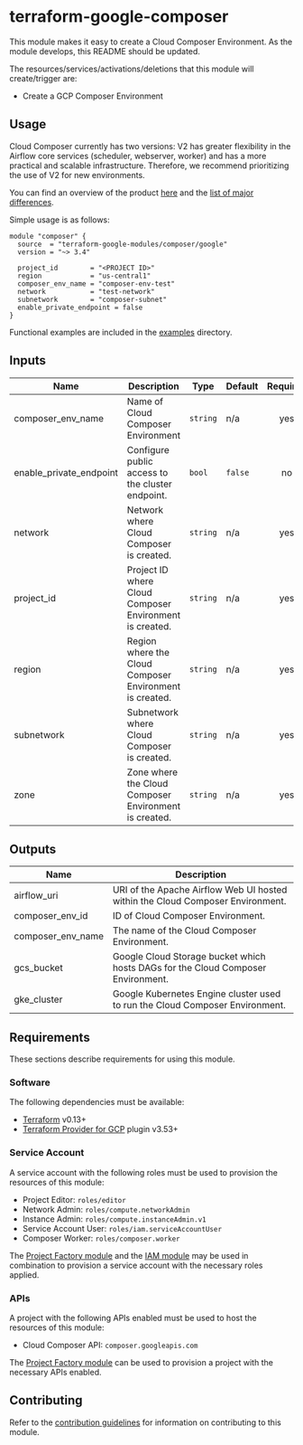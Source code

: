 # terraform-google-composer

This module makes it easy to create a Cloud Composer Environment. As the module develops, this README should be updated.

The resources/services/activations/deletions that this module will create/trigger are:

- Create a GCP Composer Environment

## Usage
Cloud Composer currently has two versions: V2 has greater flexibility in the Airflow core services
(scheduler, webserver, worker) and has a more practical and scalable infrastructure. Therefore, we recommend prioritizing the
use of V2 for new environments.

You can find an overview of the product [here](https://cloud.google.com/composer/docs/composer-2/composer-overview)
and the [list of major differences](https://cloud.google.com/composer/docs/concepts/versioning/composer-versioning-overview).

Simple usage is as follows:

```hcl
module "composer" {
  source  = "terraform-google-modules/composer/google"
  version = "~> 3.4"

  project_id        = "<PROJECT ID>"
  region            = "us-central1"
  composer_env_name = "composer-env-test"
  network           = "test-network"
  subnetwork        = "composer-subnet"
  enable_private_endpoint = false
}
```

Functional examples are included in the
[examples](./examples/) directory.

<!-- BEGINNING OF PRE-COMMIT-TERRAFORM DOCS HOOK -->
## Inputs

| Name | Description | Type | Default | Required |
|------|-------------|------|---------|:--------:|
| composer\_env\_name | Name of Cloud Composer Environment | `string` | n/a | yes |
| enable\_private\_endpoint | Configure public access to the cluster endpoint. | `bool` | `false` | no |
| network | Network where Cloud Composer is created. | `string` | n/a | yes |
| project\_id | Project ID where Cloud Composer Environment is created. | `string` | n/a | yes |
| region | Region where the Cloud Composer Environment is created. | `string` | n/a | yes |
| subnetwork | Subnetwork where Cloud Composer is created. | `string` | n/a | yes |
| zone | Zone where the Cloud Composer Environment is created. | `string` | n/a | yes |

## Outputs

| Name | Description |
|------|-------------|
| airflow\_uri | URI of the Apache Airflow Web UI hosted within the Cloud Composer Environment. |
| composer\_env\_id | ID of Cloud Composer Environment. |
| composer\_env\_name | The name of the Cloud Composer Environment. |
| gcs\_bucket | Google Cloud Storage bucket which hosts DAGs for the Cloud Composer Environment. |
| gke\_cluster | Google Kubernetes Engine cluster used to run the Cloud Composer Environment. |

<!-- END OF PRE-COMMIT-TERRAFORM DOCS HOOK -->

## Requirements

These sections describe requirements for using this module.

### Software

The following dependencies must be available:

- [Terraform][terraform] v0.13+
- [Terraform Provider for GCP][terraform-provider-gcp] plugin v3.53+

### Service Account

A service account with the following roles must be used to provision
the resources of this module:

- Project Editor: `roles/editor`
- Network Admin: `roles/compute.networkAdmin`
- Instance Admin: `roles/compute.instanceAdmin.v1`
- Service Account User: `roles/iam.serviceAccountUser`
- Composer Worker: `roles/composer.worker`

The [Project Factory module][project-factory-module] and the
[IAM module][iam-module] may be used in combination to provision a
service account with the necessary roles applied.

### APIs

A project with the following APIs enabled must be used to host the
resources of this module:

- Cloud Composer API: `composer.googleapis.com`

The [Project Factory module][project-factory-module] can be used to
provision a project with the necessary APIs enabled.

## Contributing

Refer to the [contribution guidelines](./CONTRIBUTING.md) for
information on contributing to this module.

[iam-module]: https://registry.terraform.io/modules/terraform-google-modules/iam/google
[project-factory-module]: https://registry.terraform.io/modules/terraform-google-modules/project-factory/google
[terraform-provider-gcp]: https://www.terraform.io/docs/providers/google/index.html
[terraform]: https://www.terraform.io/downloads.html
